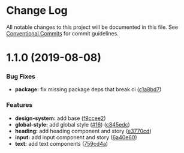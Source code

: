 # Change Log

All notable changes to this project will be documented in this file.
See [Conventional Commits](https://conventionalcommits.org) for commit guidelines.

# 1.1.0 (2019-08-08)


### Bug Fixes

* **package:** fix missing package deps that break ci ([c1a8bd7](https://github.com/SocialGouv/emjpm-design-system/commit/c1a8bd7))


### Features

* **design-system:** add base ([f9ccee2](https://github.com/SocialGouv/emjpm-design-system/commit/f9ccee2))
* **global-style:** add global style ([#16](https://github.com/SocialGouv/emjpm-design-system/issues/16)) ([c845edc](https://github.com/SocialGouv/emjpm-design-system/commit/c845edc))
* **heading:** add heading component and story ([e3770cd](https://github.com/SocialGouv/emjpm-design-system/commit/e3770cd))
* **input:** add input component and story ([6a40e60](https://github.com/SocialGouv/emjpm-design-system/commit/6a40e60))
* **text:** add text components ([759cd4a](https://github.com/SocialGouv/emjpm-design-system/commit/759cd4a))
